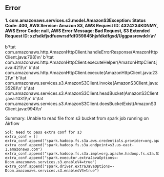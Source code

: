 ## Error

#### 1. com.amazonaws.services.s3.model.AmazonS3Exception: Status Code: 400, AWS Service: Amazon S3, AWS Request ID: 4324234KDNMY, AWS Error Code: null, AWS Error Message: Bad Request, S3 Extended Request ID: xzfsdkfjsdfuewrsdfdf059845hjsfdkdfgsd/Uggpasrewdd=\n'
b'\tat com.amazonaws.http.AmazonHttpClient.handleErrorResponse(AmazonHttpClient.java:798)\n'
b'\tat com.amazonaws.http.AmazonHttpClient.executeHelper(AmazonHttpClient.java:421)\n'
b'\tat com.amazonaws.http.AmazonHttpClient.execute(AmazonHttpClient.java:232)\n'
b'\tat com.amazonaws.services.s3.AmazonS3Client.invoke(AmazonS3Client.java:3528)\n'
b'\tat com.amazonaws.services.s3.AmazonS3Client.headBucket(AmazonS3Client.java:1031)\n'
b'\tat com.amazonaws.services.s3.AmazonS3Client.doesBucketExist(AmazonS3Client.java:994)\n'

Summary: Unable to read file from s3 bucket from spark job running on Airflow

```
Sol: Need to pass extra conf for s3
extra_conf = []
extra_conf.append("spark.hadoop.fs.s3a.aws.credentials.provider=org.apache.hadoop.fs.s3a.SharedInstanceProfileCredentialsProvider")
extra_conf.append("spark.hadoop.fs.s3a.endpoint=s3.us-east-1.amazonaws.com")
extra_conf.append("spark.hadoop.fs.s3a.impl=org.apache.hadoop.fs.s3a.S3AFileSystem")
extra_conf.append("spark.executor.extraJavaOptions=-Dcom.amazonaws.services.s3.enableV4=true")
extra_conf.append("spark.driver.extraJavaOptions=-Dcom.amazonaws.services.s3.enabledV4=true")

